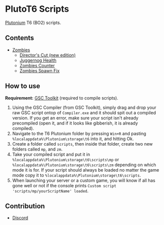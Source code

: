 # PlutoT6 Scripts
[Plutonium](https://plutonium.pw) T6 (BO2) scripts.

## Contents
- [Zombies](zm)
  - [Director's Cut (new edition)](zm/director's_cut)
  - [Juggernog Health](zm/juggernog_health)
  - [Zombies Counter](zm/zombies_counter)
  - [Zombies Spawn Fix](zm/zombies_spawn_fix)

## How to use
**Requirement:** [GSC Toolkit](https://drive.google.com/file/d/1j_ocjFCQsFaWqF2-PfdoJt2nF_EpNL_G/view?usp=sharing) (required to compile scripts).
1. Using the GSC Compiler (from GSC Toolkit), simply drag and drop your raw GSC script ontop of `Compiler.exe` and it should spit out a compiled version. If you get an error, make sure your script isn't already precompiled (open it, and if it looks like gibberish, it is already compiled).
2. Navigate to the T6 Plutonium folder by pressing `Win+R` and pasting `%localappdata%\Plutonium\storage\t6` into it, and hitting Ok.
3. Create a folder called `scripts`, then inside that folder, create two new folders called `mp`, and `zm`.
4. Take your compiled script and put it in `%localappdata%\Plutonium\storage\t6\scripts\mp` or `%localappdata%\Plutonium\storage\t6\scripts\zm` depending on which mode it is for. If your script should always be loaded no matter the game mode copy it to `%localappdata%\Plutonium\storage\t6\scripts`.
5. When launching your server or a custom game, you will know if all has gone well or not if the console prints `Custom script 'scripts/mp/yourScriptName' loaded`.

## Contribution
- [Discord](https://discord.gg/2JjvhAk)
